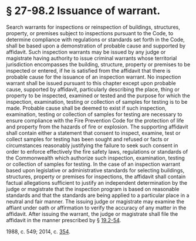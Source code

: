 # § 27-98.2 Issuance of warrant.

<p>Search warrants for inspections or reinspection of buildings, structures, property, or premises subject to inspections pursuant to the Code, to determine compliance with regulations or standards set forth in the Code, shall be based upon a demonstration of probable cause and supported by affidavit. Such inspection warrants may be issued by any judge or magistrate having authority to issue criminal warrants whose territorial jurisdiction encompasses the building, structure, property or premises to be inspected or entered, if he is satisfied from the affidavit that there is probable cause for the issuance of an inspection warrant. No inspection warrant shall be issued pursuant to this chapter except upon probable cause, supported by affidavit, particularly describing the place, thing or property to be inspected, examined or tested and the purpose for which the inspection, examination, testing or collection of samples for testing is to be made. Probable cause shall be deemed to exist if such inspection, examination, testing or collection of samples for testing are necessary to ensure compliance with the Fire Prevention Code for the protection of life and property from the hazards of fire or explosion. The supporting affidavit shall contain either a statement that consent to inspect, examine, test or collect samples for testing has been sought and refused or facts or circumstances reasonably justifying the failure to seek such consent in order to enforce effectively the fire safety laws, regulations or standards of the Commonwealth which authorize such inspection, examination, testing or collection of samples for testing. In the case of an inspection warrant based upon legislative or administrative standards for selecting buildings, structures, property or premises for inspections, the affidavit shall contain factual allegations sufficient to justify an independent determination by the judge or magistrate that the inspection program is based on reasonable standards and that the standards are being applied to a particular place in a neutral and fair manner. The issuing judge or magistrate may examine the affiant under oath or affirmation to verify the accuracy of any matter in the affidavit. After issuing the warrant, the judge or magistrate shall file the affidavit in the manner prescribed by § <a href='http://law.lis.virginia.gov/vacode/19.2-54/'>19.2-54</a>.</p><p>1988, c. 549; 2014, c. <a href='http://lis.virginia.gov/cgi-bin/legp604.exe?141+ful+CHAP0354'>354</a>.</p>